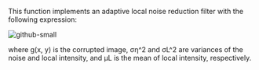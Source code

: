 This function implements an adaptive local noise reduction filter with the following expression:

![github-small](https://user-images.githubusercontent.com/30725246/33846504-3ae554b0-deb8-11e7-8f71-390bd9c2d330.gif)


where g(x, y) is the corrupted image, ση^2 and σL^2 are variances of the noise and local intensity, and
μL is the mean of local intensity, respectively.


